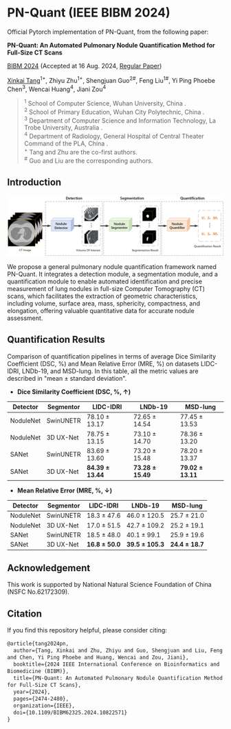 # PN-Quant (IEEE BIBM 2024)

Official Pytorch implementation of PN-Quant, from the following paper:

**PN-Quant: An Automated Pulmonary Nodule Quantification Method for Full-Size CT Scans**

[BIBM 2024](https://www.ieeebibm.org/BIBM2024/) (Accepted at 16 Aug. 2024, [Regular Paper](https://ieeexplore.ieee.org/document/10822571))

[Xinkai Tang](https://xinkai-tang.github.io)<sup>1+</sup>, Zhiyu Zhu<sup>1+</sup>, Shengjuan Guo<sup>2#</sup>, Feng Liu<sup>1#</sup>, Yi Ping Phoebe Chen<sup>3</sup>, Wencai Huang<sup>4</sup>, Jiani Zou<sup>4</sup>

> <sup>1</sup> School of Computer Science, Wuhan University, China .  
<sup>2</sup> School of Primary Education, Wuhan City Polytechnic, China .  
<sup>3</sup> Department of Computer Science and Information Technology, La Trobe University, Australia .  
<sup>4</sup> Department of Radiology, General Hospital of Central Theater Command of the PLA, China .  
<sup>+</sup> Tang and Zhu are the co-first authors.  
<sup>#</sup> Guo and Liu are the corresponding authors.  


## Introduction

![](figures/PN-Quant.jpg)

We propose a general pulmonary nodule quantification framework named PN-Quant. It integrates a detection module, a segmentation module, and a quantification module to enable automated identification and precise measurement of lung nodules in full-size Computer Tomography (CT) scans, which facilitates the extraction of geometric characteristics, including volume, surface area, mass, sphericity, compactness, and elongation, offering valuable quantitative data for accurate nodule assessment.


## Quantification Results
Comparison of quantification pipelines in terms of average Dice Similarity Coefficient (DSC, %) and Mean Relative Error (MRE, %) on datasets LIDC-IDRI, LNDb-19, and MSD-lung. In this table, all the metric values are described in "mean ± standard deviation".

* **Dice Similarity Coefficient (DSC, %, ↑)**

| Detector  | Segmentor | LIDC-IDRI         | LNDb-19           | MSD-lung          |
| --------- | --------- | ----------------- | ----------------- | ----------------- |
| NoduleNet | SwinUNETR | 78.10 ± 13.17     | 72.65 ± 14.54     | 77.45 ± 13.53     |
| NoduleNet | 3D UX-Net | 78.75 ± 13.15     | 73.10 ± 14.70     | 78.36 ± 13.20     |
| SANet     | SwinUNETR | 83.69 ± 13.60     | 73.20 ± 15.48     | 78.20 ± 13.37     |
| SANet     | 3D UX-Net | **84.39 ± 13.44** | **73.28 ± 15.49** | **79.02 ± 13.11** |

* **Mean Relative Error (MRE, %, ↓)**

| Detector  | Segmentor | LIDC-IDRI       | LNDb-19          | MSD-lung        |
| --------- | --------- | --------------- | ---------------- | --------------- |
| NoduleNet | SwinUNETR | 18.3 ± 47.6     | 46.0 ± 120.5     | 25.7 ± 21.0     |
| NoduleNet | 3D UX-Net | 17.0 ± 51.5     | 42.7 ± 109.2     | 25.2 ± 19.1     |
| SANet     | SwinUNETR | 18.5 ± 48.0     | 40.1 ± 99.1      | 25.9 ± 19.6     |
| SANet     | 3D UX-Net | **16.8 ± 50.0** | **39.5 ± 105.3** | **24.4 ± 18.7** |


## Acknowledgement
This work is supported by National Natural Science Foundation of China (NSFC No.62172309).


## Citation 
If you find this repository helpful, please consider citing:
```
@article{tang2024pn,
  author={Tang, Xinkai and Zhu, Zhiyu and Guo, Shengjuan and Liu, Feng and Chen, Yi Ping Phoebe and Huang, Wencai and Zou, Jiani},
  booktitle={2024 IEEE International Conference on Bioinformatics and Biomedicine (BIBM)}, 
  title={PN-Quant: An Automated Pulmonary Nodule Quantification Method for Full-Size CT Scans}, 
  year={2024},
  pages={2474-2480},
  organization={IEEE},
  doi={10.1109/BIBM62325.2024.10822571}
}
```
